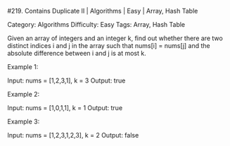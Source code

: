 #219. Contains Duplicate II | Algorithms | Easy | Array, Hash Table

Category: Algorithms
Difficulty: Easy
Tags: Array, Hash Table

Given an array of integers and an integer k, find out whether there are two distinct indices i and j in the array such that nums[i] = nums[j] and the absolute difference between i and j is at most k.


Example 1:


Input: nums = [1,2,3,1], k = 3
Output: true



Example 2:


Input: nums = [1,0,1,1], k = 1
Output: true



Example 3:


Input: nums = [1,2,3,1,2,3], k = 2
Output: false





